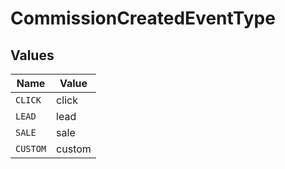 # CommissionCreatedEventType


## Values

| Name     | Value    |
| -------- | -------- |
| `CLICK`  | click    |
| `LEAD`   | lead     |
| `SALE`   | sale     |
| `CUSTOM` | custom   |